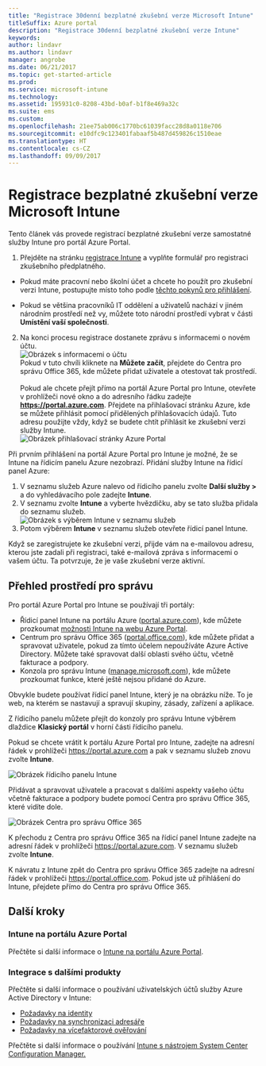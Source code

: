 ```yaml
---
title: "Registrace 30denní bezplatné zkušební verze Microsoft Intune"
titleSuffix: Azure portal
description: "Registrace 30denní bezplatné zkušební verze Intune"
keywords: 
author: lindavr
ms.author: lindavr
manager: angrobe
ms.date: 06/21/2017
ms.topic: get-started-article
ms.prod: 
ms.service: microsoft-intune
ms.technology: 
ms.assetid: 195931c0-8208-43bd-b0af-b1f8e469a32c
ms.suite: ems
ms.custom: 
ms.openlocfilehash: 21ee75ab006c1770bc61039facc28d8a0118e706
ms.sourcegitcommit: e10dfc9c123401fabaaf5b487d459826c1510eae
ms.translationtype: HT
ms.contentlocale: cs-CZ
ms.lasthandoff: 09/09/2017
---
```

# <a name="sign-up-for-a-microsoft-intune-free-trial"></a>Registrace bezplatné zkušební verze Microsoft Intune


Tento článek vás provede registrací bezplatné zkušební verze samostatné služby Intune pro portál Azure Portal.

1. Přejděte na stránku [registrace Intune](https://portal.office.com/Signup/Signup.aspx?OfferId=40BE278A-DFD1-470a-9EF7-9F2596EA7FF9&dl=INTUNE_A&ali=1#0%20) a vyplňte formulář pro registraci zkušebního předplatného.
* Pokud máte pracovní nebo školní účet a chcete ho použít pro zkušební verzi Intune, postupujte místo toho podle [těchto pokynů pro přihlášení](/intune/account-sign-up).

* Pokud se většina pracovníků IT oddělení a uživatelů nachází v jiném národním prostředí než vy, můžete toto národní prostředí vybrat v části **Umístění vaší společnosti**.

2. Na konci procesu registrace dostanete zprávu s informacemi o novém účtu. <br/> ![Obrázek s informacemi o účtu](./media/2-end-of-sign-up-process.png) <br/>Pokud v tuto chvíli kliknete na **Můžete začít**, přejdete do Centra pro správu Office 365, kde můžete přidat uživatele a otestovat tak prostředí. <br/><br/>Pokud ale chcete přejít přímo na portál Azure Portal pro Intune, otevřete v prohlížeči nové okno a do adresního řádku zadejte **https://portal.azure.com**. Přejdete na přihlašovací stránku Azure, kde se můžete přihlásit pomocí přidělených přihlašovacích údajů. Tuto adresu použijte vždy, když se budete chtít přihlásit ke zkušební verzi služby Intune. <br/> ![Obrázek přihlašovací stránky Azure Portal](./media/azure-portal-signin.png)

Při prvním přihlášení na portál Azure Portal pro Intune je možné, že se Intune na řídicím panelu Azure nezobrazí. Přidání služby Intune na řídicí panel Azure:
1. V seznamu služeb Azure nalevo od řídicího panelu zvolte **Další služby >** a do vyhledávacího pole zadejte **Intune**.
2. V seznamu zvolte **Intune** a vyberte hvězdičku, aby se tato služba přidala do seznamu služeb.<br/> ![Obrázek s výběrem Intune v seznamu služeb](./media/azure-add-intune1.png)
3. Potom výběrem **Intune** v seznamu služeb otevřete řídicí panel Intune.

Když se zaregistrujete ke zkušební verzi, přijde vám na e-mailovou adresu, kterou jste zadali při registraci, také e-mailová zpráva s informacemi o vašem účtu. Ta potvrzuje, že je vaše zkušební verze aktivní.



## <a name="keeping-the-admin-experiences-straight"></a>Přehled prostředí pro správu


Pro portál Azure Portal pro Intune se používají tři portály:
- Řídicí panel Intune na portálu Azure ([portal.azure.com](https://portal.azure.com)), kde můžete prozkoumat [možnosti Intune na webu Azure Portal](what-is-intune.md).
- Centrum pro správu Office 365 ([portal.office.com](https://portal.office.com)), kde můžete přidat a spravovat uživatele, pokud za tímto účelem nepoužíváte Azure Active Directory. Můžete také spravovat další oblasti svého účtu, včetně fakturace a podpory.
- Konzola pro správu Intune ([manage.microsoft.com](https://manage.microsoft.com)), kde můžete prozkoumat funkce, které ještě nejsou přidané do Azure.

Obvykle budete používat řídicí panel Intune, který je na obrázku níže. To je web, na kterém se nastavují a spravují skupiny, zásady, zařízení a aplikace.

Z řídicího panelu můžete přejít do konzoly pro správu Intune výběrem dlaždice **Klasický portál** v horní části řídicího panelu.

Pokud se chcete vrátit k portálu Azure Portal pro Intune, zadejte na adresní řádek v prohlížeči https://portal.azure.com a pak v seznamu služeb znovu zvolte **Intune**.

 ![Obrázek řídicího panelu Intune](./media/intune-azure-dashboard.png)


Přidávat a spravovat uživatele a pracovat s dalšími aspekty vašeho účtu včetně fakturace a podpory budete pomocí Centra pro správu Office 365, které vidíte dole.

![Obrázek Centra pro správu Office 365](./media/office-admin-center.png)

K přechodu z Centra pro správu Office 365 na řídicí panel Intune zadejte na adresní řádek v prohlížeči https://portal.azure.com. V seznamu služeb zvolte **Intune**.

K návratu z Intune zpět do Centra pro správu Office 365 zadejte na adresní řádek v prohlížeči https://portal.office.com. Pokud jste už přihlášení do Intune, přejdete přímo do Centra pro správu Office 365.

## <a name="next-steps"></a>Další kroky

### <a name="intune-in-the-azure-portal"></a>Intune na portálu Azure Portal
Přečtěte si další informace o [Intune na portálu Azure Portal](what-is-intune.md).

### <a name="integration-with-other-products"></a>Integrace s dalšími produkty
Přečtěte si další informace o používání uživatelských účtů služby Azure Active Directory v Intune:
- [Požadavky na identity](https://docs.microsoft.com/active-directory/active-directory-hybrid-identity-design-considerations-overview#design-considerations-overview)
- [Požadavky na synchronizaci adresáře](https://docs.microsoft.com/active-directory/active-directory-hybrid-identity-design-considerations-directory-sync-requirements)
- [Požadavky na vícefaktorové ověřování](https://docs.microsoft.com/active-directory/active-directory-hybrid-identity-design-considerations-multifactor-auth-requirements)

Přečtěte si další informace o používání [Intune s nástrojem System Center Configuration Manager.](https://docs.microsoft.com/sccm/mdm/understand/hybrid-mobile-device-management)
